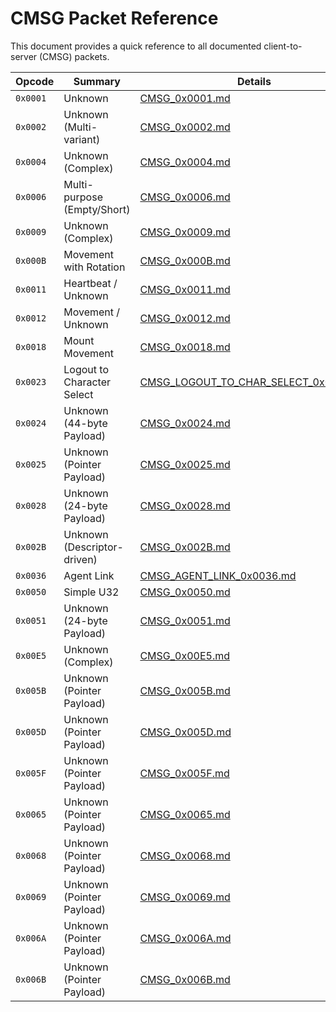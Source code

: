 # CMSG Packet Reference

This document provides a quick reference to all documented client-to-server (CMSG) packets.

| Opcode | Summary | Details |
|---|---|---|
| `0x0001` | Unknown | [CMSG_0x0001.md](./CMSG_0x0001.md) |
| `0x0002` | Unknown (Multi-variant) | [CMSG_0x0002.md](./CMSG_0x0002.md) |
| `0x0004` | Unknown (Complex) | [CMSG_0x0004.md](./CMSG_0x0004.md) |
| `0x0006` | Multi-purpose (Empty/Short) | [CMSG_0x0006.md](./CMSG_0x0006.md) |
| `0x0009` | Unknown (Complex) | [CMSG_0x0009.md](./CMSG_0x0009.md) |
| `0x000B` | Movement with Rotation | [CMSG_0x000B.md](./CMSG_0x000B.md) |
| `0x0011` | Heartbeat / Unknown | [CMSG_0x0011.md](./CMSG_0x0011.md) |
| `0x0012` | Movement / Unknown | [CMSG_0x0012.md](./CMSG_0x0012.md) |
| `0x0018` | Mount Movement | [CMSG_0x0018.md](./CMSG_0x0018.md) |
| `0x0023` | Logout to Character Select | [CMSG_LOGOUT_TO_CHAR_SELECT_0x0023.md](./CMSG_LOGOUT_TO_CHAR_SELECT_0x0023.md) |
| `0x0024` | Unknown (44-byte Payload) | [CMSG_0x0024.md](./CMSG_0x0024.md) |
| `0x0025` | Unknown (Pointer Payload) | [CMSG_0x0025.md](./CMSG_0x0025.md) |
| `0x0028` | Unknown (24-byte Payload) | [CMSG_0x0028.md](./CMSG_0x0028.md) |
| `0x002B` | Unknown (Descriptor-driven) | [CMSG_0x002B.md](./CMSG_0x002B.md) |
| `0x0036` | Agent Link | [CMSG_AGENT_LINK_0x0036.md](./CMSG_AGENT_LINK_0x0036.md) |
| `0x0050` | Simple U32 | [CMSG_0x0050.md](./CMSG_0x0050.md) |
| `0x0051` | Unknown (24-byte Payload) | [CMSG_0x0051.md](./CMSG_0x0051.md) |
| `0x00E5` | Unknown (Complex) | [CMSG_0x00E5.md](./CMSG_0x00E5.md) |
| `0x005B` | Unknown (Pointer Payload) | [CMSG_0x005B.md](./CMSG_0x005B.md) |
| `0x005D` | Unknown (Pointer Payload) | [CMSG_0x005D.md](./CMSG_0x005D.md) |
| `0x005F` | Unknown (Pointer Payload) | [CMSG_0x005F.md](./CMSG_0x005F.md) |
| `0x0065` | Unknown (Pointer Payload) | [CMSG_0x0065.md](./CMSG_0x0065.md) |
| `0x0068` | Unknown (Pointer Payload) | [CMSG_0x0068.md](./CMSG_0x0068.md) |
| `0x0069` | Unknown (Pointer Payload) | [CMSG_0x0069.md](./CMSG_0x0069.md) |
| `0x006A` | Unknown (Pointer Payload) | [CMSG_0x006A.md](./CMSG_0x006A.md) |
| `0x006B` | Unknown (Pointer Payload) | [CMSG_0x006B.md](./CMSG_0x006B.md) |
